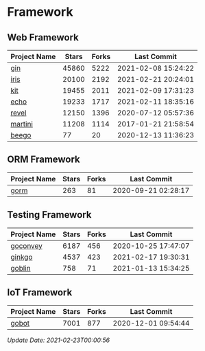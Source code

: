 # Framework

## Web Framework
| Project Name | Stars | Forks | Last Commit |
| ------------ | ----- | ----- | ----------- |
| [gin](https://github.com/gin-gonic/gin) | 45860 | 5222 | 2021-02-08 15:24:22 |
| [iris](https://github.com/kataras/iris) | 20100 | 2192 | 2021-02-21 20:24:01 |
| [kit](https://github.com/go-kit/kit) | 19455 | 2011 | 2021-02-09 17:31:23 |
| [echo](https://github.com/labstack/echo) | 19233 | 1717 | 2021-02-11 18:35:16 |
| [revel](https://github.com/revel/revel) | 12150 | 1396 | 2020-07-12 05:57:36 |
| [martini](https://github.com/go-martini/martini) | 11208 | 1114 | 2017-01-21 21:58:54 |
| [beego](https://github.com/astaxie/beego) | 77 | 20 | 2020-12-13 11:36:23 |

## ORM Framework
| Project Name | Stars | Forks | Last Commit |
| ------------ | ----- | ----- | ----------- |
| [gorm](https://github.com/jinzhu/gorm) | 263 | 81 | 2020-09-21 02:28:17 |

## Testing Framework
| Project Name | Stars | Forks | Last Commit |
| ------------ | ----- | ----- | ----------- |
| [goconvey](https://github.com/smartystreets/goconvey) | 6187 | 456 | 2020-10-25 17:47:07 |
| [ginkgo](https://github.com/onsi/ginkgo) | 4537 | 423 | 2021-02-17 19:30:31 |
| [goblin](https://github.com/franela/goblin) | 758 | 71 | 2021-01-13 15:34:25 |

## IoT Framework
| Project Name | Stars | Forks | Last Commit |
| ------------ | ----- | ----- | ----------- |
| [gobot](https://github.com/hybridgroup/gobot) | 7001 | 877 | 2020-12-01 09:54:44 |

*Update Date: 2021-02-23T00:00:56*